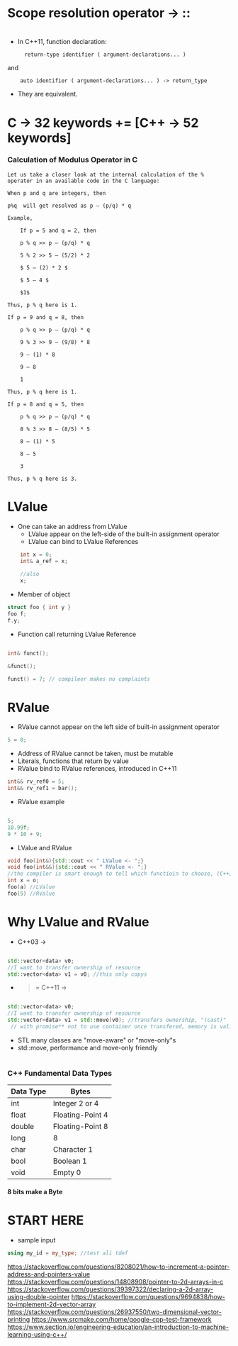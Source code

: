 # Scope resolution operator -> ::

#
##
###

- In C++11, function declaration:
        
        return-type identifier ( argument-declarations... )

and

        auto identifier ( argument-declarations... ) -> return_type

- They are equivalent.

#
##
###

# C -> 32 keywords += [C++ -> 52 keywords]

### Calculation of Modulus Operator in C
    Let us take a closer look at the internal calculation of the % operator in an available code in the C language:

    When p and q are integers, then

    p%q  will get resolved as p – (p/q) * q 

    Example,

        If p = 5 and q = 2, then 

        p % q >> p – (p/q) * q 

        5 % 2 >> 5 – (5/2) * 2 

        $ 5 – (2) * 2 $

        $ 5 – 4 $

        $1$

    Thus, p % q here is 1.

    If p = 9 and q = 8, then

        p % q >> p – (p/q) * q

        9 % 3 >> 9 – (9/8) * 8

        9 – (1) * 8

        9 – 8

        1

    Thus, p % q here is 1.

    If p = 8 and q = 5, then

        p % q >> p – (p/q) * q

        8 % 3 >> 8 – (8/5) * 5

        8 – (1) * 5

        8 – 5

        3

    Thus, p % q here is 3.

#
##
###


# LValue

- One can take an address from LValue
    - LValue appear on the left-side of the built-in assignment operator
    - LValue can bind to LValue References

```cpp
    int x = 0;
    int& a_ref = x;
    
    //also
    x;
```

- Member of object

```cpp
struct foo { int y }
foo f;
f.y;
```
- Function call returning LValue Reference

```cpp

int& funct();

&funct();

funct() = 7; // compileer makes no complaints 

```


# RValue
- RValue cannot appear on the left side of built-in assignment operator

```cpp 
5 = 0;
```

- Address of RValue cannot be taken, must be mutable
- Literals, functions that return by value
- RValue bind to RValue references, introduced in C++11

```cpp
int&& rv_ref0 = 5;
int&& rv_ref1 = bar();

```
- RValue example

```cpp

5;
10.99f;
9 * 10 + 9;

```

- LValue and RValue

```cpp
void foo(int&){std::cout << " LValue <- ";}
void foo(int&&){std::cout << " RValue <- ";}
//the compiler is smart enough to tell which functioin to choose, (C++11 >)
int x = o;
foo(a) //LValue
foo(5) //RValue

```


</ul>

# Why LValue and RValue
- C++03 ->

```cpp

std::vector<data> v0;
//I want to transfer ownership of resource
std::vector<data> v1 = v0; //this only copys

```

- >= C++11 ->

```cpp

std::vector<data> v0;
//I want to transfer ownership of resource
std::vector<data> v1 = std::move(v0); //transfers ownership, "(cast)"
 // with promise** not to use container once transfered, memory is valid, but useless**

```
- STL many classes are "move-aware" or "move-only"s
- std::move, performance and move-only friendly

#
##
###
####   

###     C++ Fundamental Data Types
|    Data Type | Bytes             |
| ------------ | ----------------- |   
| int          | Integer 2 or 4    |
| float        | Floating-Point 4  |
| double       | Floating-Point 8  |
| long         | 8                 |
| char         | Character 1       |
| bool         | Boolean 1         |
| void         | Empty 0           |
####   8 bits make a Byte

#
##
###
####   

# START HERE
- sample input
<!-- section template -->

```cpp
using my_id = my_type; //test ali tdef
```
https://stackoverflow.com/questions/8208021/how-to-increment-a-pointer-address-and-pointers-value
https://stackoverflow.com/questions/14808908/pointer-to-2d-arrays-in-c
https://stackoverflow.com/questions/39397322/declaring-a-2d-array-using-double-pointer
https://stackoverflow.com/questions/9694838/how-to-implement-2d-vector-array
https://stackoverflow.com/questions/26937550/two-dimensional-vector-printing
https://www.srcmake.com/home/google-cpp-test-framework
https://www.section.io/engineering-education/an-introduction-to-machine-learning-using-c++/
